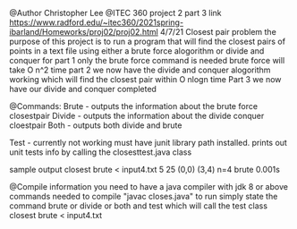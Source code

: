 @Author Christopher Lee
@ITEC 360 project 2 part 3
link https://www.radford.edu/~itec360/2021spring-ibarland/Homeworks/proj02/proj02.html
4/7/21
Closest pair problem
the purpose of this project is to run a program that will 
find the closest pairs of points in a text file 
using either a brute force alogorithm or divide and conquer
for part 1 only the brute force command is needed 
brute force will take O n^2 time
part 2 we now have the divide and conquer alogorithm working which will find the closest pair within O nlogn time
Part 3 we now have our divide and conquer completed

@Commands: 
Brute - outputs the information about the brute force closestpair 
Divide - outputs the information about the divide conquer cloestpair
Both - outputs both divide and brute

Test - currently not working must have junit library path installed.
 prints out unit tests info by calling the closesttest.java class

sample output 
closest brute < input4.txt
5 25 (0,0) (3,4) n=4 brute      0.001s

@Compile information 
you need to have a java compiler with jdk 8 or above
commands needed to compile "javac closes.java"
to run simply state the command brute or divide or both and test which will call the test class 
closest brute < input4.txt

